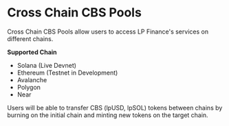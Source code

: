# Cross Chain CBS Pools

Cross Chain CBS Pools allow users to access LP Finance's services on different chains.

**Supported Chain**

* Solana (Live Devnet)
* Ethereum (Testnet in Development)
* Avalanche
* Polygon
* Near

Users will be able to transfer CBS (lpUSD, lpSOL) tokens between chains by burning on the initial chain and minting new tokens on the target chain.
